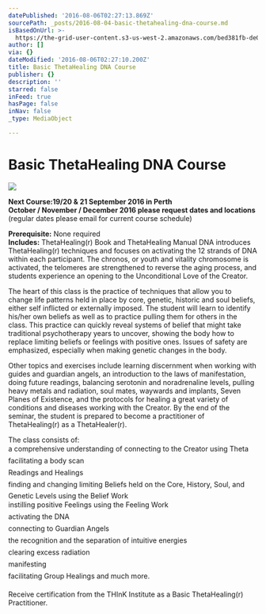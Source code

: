 ```yaml
---
datePublished: '2016-08-06T02:27:13.869Z'
sourcePath: _posts/2016-08-04-basic-thetahealing-dna-course.md
isBasedOnUrl: >-
  https://the-grid-user-content.s3-us-west-2.amazonaws.com/bed381fb-de09-410b-b690-49c81f9b3717.jpg
author: []
via: {}
dateModified: '2016-08-06T02:27:10.200Z'
title: Basic ThetaHealing DNA Course
publisher: {}
description: ''
starred: false
inFeed: true
hasPage: false
inNav: false
_type: MediaObject

---
```

# Basic ThetaHealing DNA Course
![](https://the-grid-user-content.s3-us-west-2.amazonaws.com/009fd5e6-5e94-41d4-89bb-71bcbc42a873.jpg)

**Next Course:19/20 & 21 September 2016 in Perth**  
**October / November / December 2016 please request dates and locations**  
(regular dates please email for current course schedule)

**Prerequisite:** None required  
**Includes:** ThetaHealing(r) Book and ThetaHealing Manual DNA introduces ThetaHealing(r) techniques and focuses on activating the 12 strands of DNA within each participant. The chronos, or youth and vitality chromosome is activated, the telomeres are strengthened to reverse the aging process, and students experience an opening to the Unconditional Love of the Creator.

The heart of this class is the practice of techniques that allow you to change life patterns held in place by core, genetic, historic and soul beliefs, either self inflicted or externally imposed. The student will learn to identify his/her own beliefs as well as to practice pulling them for others in the class. This practice can quickly reveal systems of belief that might take traditional psychotherapy years to uncover, showing the body how to replace limiting beliefs or feelings with positive ones. Issues of safety are emphasized, especially when making genetic changes in the body.

Other topics and exercises include learning discernment when working with guides and guardian angels, an introduction to the laws of manifestation, doing future readings, balancing serotonin and noradrenaline levels, pulling heavy metals and radiation, soul mates, waywards and implants, Seven Planes of Existence, and the protocols for healing a great variety of conditions and diseases working with the Creator. By the end of the seminar, the student is prepared to become a practitioner of ThetaHealing(r) as a ThetaHealer(r).

The class consists of:   
 a comprehensive understanding of connecting to the Creator using Theta  
 facilitating a body scan  
 Readings and Healings  
 finding and changing limiting Beliefs held on the Core, History, Soul, and Genetic Levels using the Belief Work  
 instilling positive Feelings using the Feeling Work  
 activating the DNA  
 connecting to Guardian Angels  
 the recognition and the separation of intuitive energies  
 clearing excess radiation  
 manifesting  
 facilitating Group Healings and much more.

Receive certification from the THInK Institute as a Basic ThetaHealing(r) Practitioner.